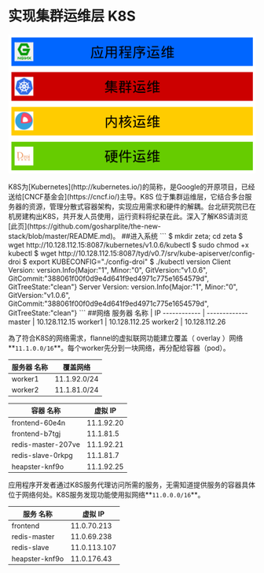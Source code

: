 # 实现集群运维层 K8S
<p align="center">
<img src="https://raw.githubusercontent.com/gosharplite/realize-k8s/master/new-stack.png" width="600">
</p>
K8S为[Kubernetes](http://kubernetes.io/)的简称，是Google的开原项目，已经送给[CNCF基金会](https://cncf.io/)主导。K8S 位于集群运维层，它结合多台服务器的资源，管理分散式容器架构，实现应用需求和硬件的解耦。台北研究院已在机房建构出K8S，共开发人员使用，运行资料将纪录在此。深入了解K8S请浏览[此页](https://github.com/gosharplite/the-new-stack/blob/master/README.md)。
##进入系统
```
$ mkdir zeta; cd zeta
$ wget http://10.128.112.15:8087/kubernetes/v1.0.6/kubectl
$ sudo chmod +x kubectl
$ wget http://10.128.112.15:8087/tyd/v0.7/srv/kube-apiserver/config-droi
$ export KUBECONFIG="./config-droi"
$ ./kubectl version
Client Version: version.Info{Major:"1", Minor:"0", GitVersion:"v1.0.6", GitCommit:"388061f00f0d9e4d641f9ed4971c775e1654579d", GitTreeState:"clean"}
Server Version: version.Info{Major:"1", Minor:"0", GitVersion:"v1.0.6", GitCommit:"388061f00f0d9e4d641f9ed4971c775e1654579d", GitTreeState:"clean"}
```
##网络
服务器 名称 | IP
------------ | -------------
master | 10.128.112.15
worker1 | 10.128.112.25
worker2 | 10.128.112.26

為了符合K8S的网络需求，flannel的虚拟联网功能建立覆盖（ overlay ）网络**`11.1.0.0/16`**。每个worker先分到一块网络，再分配给容器（pod）。

服务器 名称 | 覆盖网络
------------ | -------------
worker1 | 11.1.92.0/24
worker2 | 11.1.81.0/24

容器 名称 | 虚拟 IP
------------ | -------------
frontend-60e4n | 11.1.92.20
frontend-b7tgj | 11.1.81.5
redis-master-207ve | 11.1.92.21
redis-slave-0rkpg | 11.1.81.7
heapster-knf9o | 11.1.92.25

应用程序开发者通过K8S服务代理访问所需的服务，无需知道提供服务的容器具体位于网络何处。K8S服务发现功能使用拟网络**`11.0.0.0/16`**。

服务 名称 | 虚拟 IP
------------ | -------------
frontend | 11.0.70.213
redis-master | 11.0.69.238
redis-slave | 11.0.113.107
heapster-knf9o | 11.0.176.43
